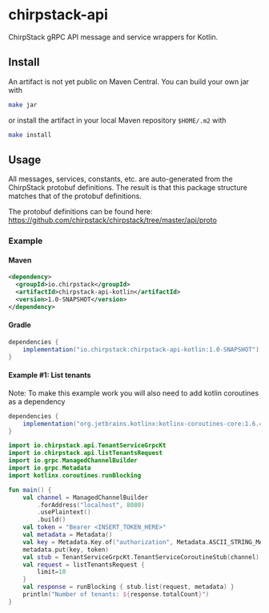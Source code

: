 # chirpstack-api

ChirpStack gRPC API message and service wrappers for Kotlin.

## Install

An artifact is not yet public on Maven Central. You can build your own jar with

```sh
make jar
```

or install the artifact in your local Maven repository `$HOME/.m2` with

```sh
make install
```

## Usage

All messages, services, constants, etc. are auto-generated from the ChirpStack protobuf definitions. The result is that
this package structure matches that of the protobuf definitions.

The protobuf definitions can be found here: https://github.com/chirpstack/chirpstack/tree/master/api/proto

### Example

#### Maven

```xml
<dependency>
  <groupId>io.chirpstack</groupId>
  <artifactId>chirpstack-api-kotlin</artifactId>
  <version>1.0-SNAPSHOT</version>
</dependency>
```

#### Gradle

```gradle
dependencies {
    implementation("io.chirpstack:chirpstack-api-kotlin:1.0-SNAPSHOT")
}
```

#### Example #1: List tenants

Note: To make this example work you will also need to add kotlin coroutines as a dependency

```gradle
dependencies {
    implementation("org.jetbrains.kotlinx:kotlinx-coroutines-core:1.6.4")
}
```

```kotlin
import io.chirpstack.api.TenantServiceGrpcKt
import io.chirpstack.api.listTenantsRequest
import io.grpc.ManagedChannelBuilder
import io.grpc.Metadata
import kotlinx.coroutines.runBlocking

fun main() {
    val channel = ManagedChannelBuilder
        .forAddress("localhost", 8080)
        .usePlaintext()
        .build()
    val token = "Bearer <INSERT_TOKEN_HERE>"
    val metadata = Metadata()
    val key = Metadata.Key.of("authorization", Metadata.ASCII_STRING_MARSHALLER)
    metadata.put(key, token)
    val stub = TenantServiceGrpcKt.TenantServiceCoroutineStub(channel)
    val request = listTenantsRequest {
        limit=10
    }
    val response = runBlocking { stub.list(request, metadata) }
    println("Number of tenants: ${response.totalCount}")
}
```
